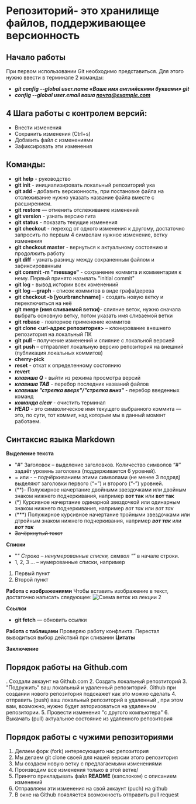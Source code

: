 # Репозиторий- это хранилище файлов, поддерживающее версионность

## Начало работы
При первом использовании Git необходимо представиться. Для 
этого нужно ввести в терминале 2 команды:
* ***git config --global user.name «Ваше имя английскими буквами» git*** 
* ***config --global user.email ваша почта@example.com***
## 4 Шага работы с контролем версий:
* Внести изменения
* Сохранить изменения (Ctrl+s)
* Добавить файл с изменениями
* Зафиксировать эти изменения
## Команды:
* __git help__ - руководство
* __git init__ - инициализировать локальный репозиторий ука
* __git add__ - добавить версионность, при постановке файла на отслеживание нужно указать название файла вместе с расширением.
* __git restore__ — отменить отслеживание изменений
* __git version__ - узнать версию гита
* __git status__ - показать текущие изменения
* __git checkout__ - переход от одного изменения к другому, достаточно запросить по первым 4 символам нужное изменение, ветку изменения
* __git checkout master__ - вернуться к актуальному состоянию и продолжить работу
* __git diff__ - узнать разницу между сохраненным файлом и зафиксированным
* __git commit -m "message"__ - сохранение коммита и комментария к нему. Первый принято называть "initial commit"
* __git log__ - вывод истории всех изменениий 
* __git log –-graph__ - список коммитов в виде графа/дерева
* __git checkout -b [yourbranchname]__ - создать новую ветку и переключиться на неё
* __git merge (имя сливаемой ветки)__- слияние веток, нужно сначала выбрать основную ветку, потом указать имя сливаемой ветки 
* __git rebase__ - повторное применение коммитов
* __git clone <url-адрес репозитория>__ – клонирование внешнего репозитория на локальный ПК
* __git pull__ – получение изменений и слияние с локальной версией
* __git push__ – отправляет локальную версию репозитория на внешний (публикация локальных коммитов)
* __cherry-pick__
* __reset__ - откат к определенному состоянию
* __revert__
* ***клавиша Q*** - выйти из режима просмотра версий
* ***клавиша TAB*** - перебор последних названий файлов
* ***клавиши "стрелка вверх"/"стрелка вниз"*** - перебор введенных команд
* ***команда clear*** - очистить терминал
* ***HEAD*** - это символическое имя текущего выбранного коммита — это, по сути, тот коммит, над которым мы в данный момент работаем.

## Синтаксис языка Markdown
**Выделение текста**

 * "#" Заголовок – выделение заголовков. Количество символов “#” задаёт уровень заголовка (поддерживается 6 уровней).
* = или - – подчёркиванием этими символами (не менее 3 подряд) выделяют заголовки первого (“=”) и второго (“-”) уровней.
 *  (**)- Полужирное начертание двойными звездочками или  двойным знаком нижнего подчеркивания, например **вот так** или __вот так__
 * (*) Курсивное начертание одинарной звездочкой или  одинарным знаком нижнего подчеркивания, например *вот так* или _вот так_
 * (***) Полужирное курсивное начертание тройными звездочками или  дтройным знаком нижнего подчеркивания, например ***вот так*** или ___вот так___
* ~~Зачёркнутый текст~~

**Списки**
* "*" Строка – ненумерованные списки, символ “*” в начале строки. 
* 1, 2, 3 … – нумерованные списки, например
1. Первый пункт
2. Второй пункт


**Работа с изображениями**
Чтобы вставить изображение в текст, достаточно написать следующее:
![Схема веток из лекции 2](sxema.jpg)

**Ссылки**
* __git fetch__ — обновить ссылки

**Работа с таблицами**
Проверяю работу конфликта.
Перестал выводиться выбор действий при сливании
**Цитаты**

**Заключение**

## Порядок работы на Github.com

. Создали аккаунт на Github.com
2. Создать локальный репозтиторий
3. "Подружить" ваш локальный и удаленный репозиторий. Github при создании нового репозитория подскажет как это можно сделать
4. отправить (push) ваш локальный репозиторий в удаленный , при этом вам, возможно, нужно будет авторизоваться на удаленном репозитории.
5. Провести изменения "с другого компьютера"
6. Выкачать (pull) актуальное состояние из удаленного репозитория

 ## Порядок работы с чужими репозиториями

1. Делаем форк (fork) интересующего нас репозитория
2. Мы делаем git clone своей для нашей версии этого репозитория
3. Мы создаем новую ветку с предлагаемыми изменениями
4. Производим все изменения только в этой ветке/
5. Принято прикладывать файл **README** (капслоком) с описанием изменений
5. Отправляем эти изменения на свой аккаунт (puch) на github
6. В окне на Github появляется возможность отправить pull request